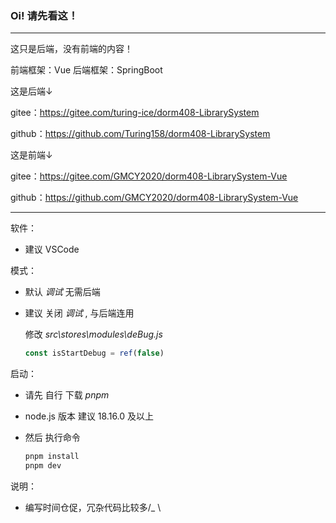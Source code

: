 ### Oi! 请先看这！
***
这只是后端，没有前端的内容！

前端框架：Vue
后端框架：SpringBoot

这是后端↓

gitee：https://gitee.com/turing-ice/dorm408-LibrarySystem

github：https://github.com/Turing158/dorm408-LibrarySystem

这是前端↓

gitee：https://gitee.com/GMCY2020/dorm408-LibrarySystem-Vue

github：https://github.com/GMCY2020/dorm408-LibrarySystem-Vue

***

软件：

- 建议 VSCode

模式：

- 默认 *调试* 无需后端
- 建议 关闭 *调试* , 与后端连用

  修改 *src\stores\modules\deBug.js*
  ```js
  const isStartDebug = ref(false)
  ```
启动：

- 请先 自行 下载 *pnpm*
- node.js 版本 建议 18.16.0 及以上
- 然后 执行命令

  ```cmd
  pnpm install
  pnpm dev
  ```

说明：
  - 编写时间仓促，冗杂代码比较多/_ \